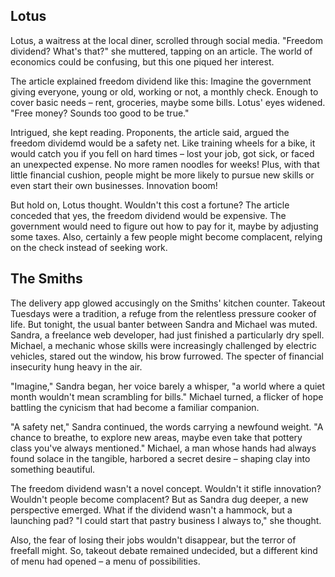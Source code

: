 ## Lotus
Lotus, a waitress at the local diner, scrolled through social media. "Freedom dividend? What's that?" she muttered, tapping on an article.  The world of economics could be confusing, but this one piqued her interest. 

The article explained freedom dividend like this: Imagine the government giving everyone, young or old, working or not, a monthly check.  Enough to cover basic needs – rent, groceries, maybe some bills.  Lotus' eyes widened.  "Free money? Sounds too good to be true."

Intrigued, she kept reading.  Proponents, the article said, argued the freedom dividemd would be a safety net. Like training wheels for a bike, it would catch you if you fell on hard times – lost your job, got sick, or faced an unexpected expense.  No more ramen noodles for weeks! Plus, with that little financial cushion, people might be more likely to pursue new skills or even start their own businesses. Innovation boom! 

But hold on, Lotus thought.  Wouldn't this cost a fortune? The article conceded that yes, the freedom dividend would be expensive. The government would need to figure out how to pay for it, maybe by adjusting some taxes.  Also, certainly a few people might become complacent, relying on the check instead of seeking work. 

## The Smiths
The delivery app glowed accusingly on the Smiths' kitchen counter. Takeout Tuesdays were a tradition, a refuge from the relentless pressure cooker of life. But tonight, the usual banter between Sandra and Michael was muted.  Sandra, a freelance web developer, had just finished a particularly dry spell. Michael, a mechanic whose skills were increasingly challenged by electric vehicles, stared out the window, his brow furrowed. The specter of financial insecurity hung heavy in the air.

"Imagine," Sandra began, her voice barely a whisper, "a world where a quiet month wouldn't mean scrambling for bills."  Michael turned, a flicker of hope battling the cynicism that had become a familiar companion. 

"A safety net," Sandra continued, the words carrying a newfound weight. "A chance to breathe, to explore new areas, maybe even take that pottery class you've always mentioned." Michael, a man whose hands had always found solace in the tangible, harbored a secret desire – shaping clay into something beautiful. 

The freedom dividend wasn't a novel concept.  Wouldn't it stifle innovation?  Wouldn't people become complacent?  But as Sandra dug deeper, a new perspective emerged.  What if the dividend wasn't a hammock, but a launching pad?  "I could start that pastry business I always to," she thought.

Also, the fear of losing their jobs wouldn't disappear, but the terror of freefall might.  So, takeout debate remained undecided, but a different kind of menu had opened – a menu of possibilities. 
